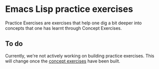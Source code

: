 # Emacs Lisp practice exercises

Practice Exercises are exercises that help one dig a bit deeper into concepts that one has learnt through Concept Exercises.

## To do

Currently, we're not actively working on building practice exercises. This will change once the [concept exercises][exercises-concept] have been built.

[exercises-concept]: ../concept/README.md
